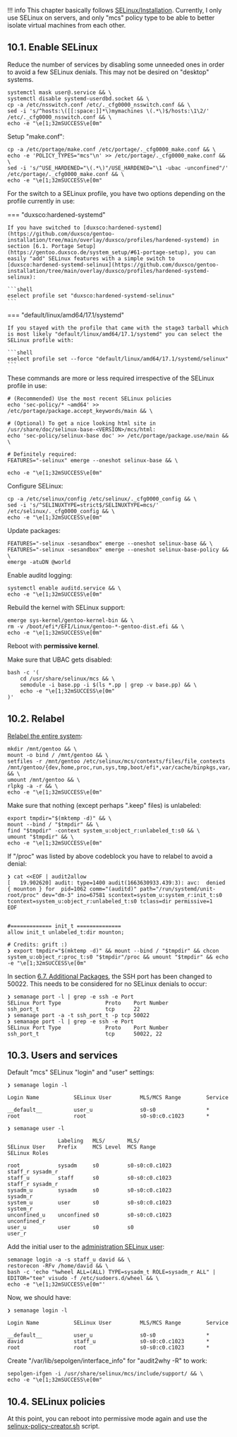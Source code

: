 !!! info
    This chapter basically follows [SELinux/Installation](https://wiki.gentoo.org/wiki/SELinux/Installation). Currently, I only use SELinux on servers, and only "mcs" policy type to be able to better isolate virtual machines from each other.

## 10.1. Enable SELinux

Reduce the number of services by disabling some unneeded ones in order to avoid a few SELinux denials. This may not be desired on "desktop" systems.

```shell hl_lines="3"
systemctl mask user@.service && \
systemctl disable systemd-userdbd.socket && \
cp -a /etc/nsswitch.conf /etc/._cfg0000_nsswitch.conf && \
sed -i 's/^hosts:\([[:space:]]*\)mymachines \(.*\)$/hosts:\1\2/' /etc/._cfg0000_nsswitch.conf && \
echo -e "\e[1;32mSUCCESS\e[0m"
```

Setup "make.conf":

```shell hl_lines="1"
cp -a /etc/portage/make.conf /etc/portage/._cfg0000_make.conf && \
echo -e 'POLICY_TYPES="mcs"\n' >> /etc/portage/._cfg0000_make.conf && \
sed -i 's/^USE_HARDENED="\(.*\)"/USE_HARDENED="\1 -ubac -unconfined"/' /etc/portage/._cfg0000_make.conf && \
echo -e "\e[1;32mSUCCESS\e[0m"
```

For the switch to a SELinux profile, you have two options depending on the profile currently in use:

=== "duxsco:hardened-systemd"

    If you have switched to [duxsco:hardened-systemd](https://github.com/duxsco/gentoo-installation/tree/main/overlay/duxsco/profiles/hardened-systemd) in section [6.1. Portage Setup](https://gentoo.duxsco.de/system_setup/#61-portage-setup), you can easily "add" SELinux features with a simple switch to [duxsco:hardened-systemd-selinux](https://github.com/duxsco/gentoo-installation/tree/main/overlay/duxsco/profiles/hardened-systemd-selinux):

    ```shell
    eselect profile set "duxsco:hardened-systemd-selinux"
    ```

=== "default/linux/amd64/17.1/systemd"

    If you stayed with the profile that came with the stage3 tarball which is most likely "default/linux/amd64/17.1/systemd" you can select the SELinux profile with:

    ```shell
    eselect profile set --force "default/linux/amd64/17.1/systemd/selinux"
    ```

These commands are more or less required irrespective of the SELinux profile in use:

```shell
# (Recommended) Use the most recent SELinux policies
echo 'sec-policy/* ~amd64' >> /etc/portage/package.accept_keywords/main && \

# (Optional) To get a nice looking html site in /usr/share/doc/selinux-base-<VERSION>/mcs/html:
echo 'sec-policy/selinux-base doc' >> /etc/portage/package.use/main && \

# Definitely required:
FEATURES="-selinux" emerge --oneshot selinux-base && \

echo -e "\e[1;32mSUCCESS\e[0m"
```

Configure SELinux:

```shell hl_lines="1"
cp -a /etc/selinux/config /etc/selinux/._cfg0000_config && \
sed -i 's/^SELINUXTYPE=strict$/SELINUXTYPE=mcs/' /etc/selinux/._cfg0000_config && \
echo -e "\e[1;32mSUCCESS\e[0m"
```

Update packages:

```shell
FEATURES="-selinux -sesandbox" emerge --oneshot selinux-base && \
FEATURES="-selinux -sesandbox" emerge --oneshot selinux-base-policy && \
emerge -atuDN @world
```

Enable auditd logging:

```shell
systemctl enable auditd.service && \
echo -e "\e[1;32mSUCCESS\e[0m"
```

Rebuild the kernel with SELinux support:

```shell
emerge sys-kernel/gentoo-kernel-bin && \
rm -v /boot/efi*/EFI/Linux/gentoo-*-gentoo-dist.efi && \
echo -e "\e[1;32mSUCCESS\e[0m"
```

Reboot with **permissive kernel**.

Make sure that UBAC gets disabled:

```shell
bash -c '(
    cd /usr/share/selinux/mcs && \
    semodule -i base.pp -i $(ls *.pp | grep -v base.pp) && \
    echo -e "\e[1;32mSUCCESS\e[0m"
)'
```

## 10.2. Relabel

[Relabel the entire system](https://wiki.gentoo.org/wiki/SELinux/Installation#Relabel):

```shell
mkdir /mnt/gentoo && \
mount -o bind / /mnt/gentoo && \
setfiles -r /mnt/gentoo /etc/selinux/mcs/contexts/files/file_contexts /mnt/gentoo/{dev,home,proc,run,sys,tmp,boot/efi*,var/cache/binpkgs,var/cache/distfiles,var/db/repos/gentoo,var/tmp} && \
umount /mnt/gentoo && \
rlpkg -a -r && \
echo -e "\e[1;32mSUCCESS\e[0m"
```

Make sure that nothing (except perhaps ".keep" files) is unlabeled:

```shell
export tmpdir="$(mktemp -d)" && \
mount --bind / "$tmpdir" && \
find "$tmpdir" -context system_u:object_r:unlabeled_t:s0 && \
umount "$tmpdir" && \
echo -e "\e[1;32mSUCCESS\e[0m"
```

If "/proc" was listed by above codeblock you have to relabel to avoid a denial:

```shell
❯ cat <<EOF | audit2allow
[   19.902620] audit: type=1400 audit(1663630933.439:3): avc:  denied  { mounton } for  pid=1062 comm="(auditd)" path="/run/systemd/unit-root/proc" dev="dm-3" ino=67581 scontext=system_u:system_r:init_t:s0 tcontext=system_u:object_r:unlabeled_t:s0 tclass=dir permissive=1
EOF


#============= init_t ==============
allow init_t unlabeled_t:dir mounton;

# Credits: grift :)
❯ export tmpdir="$(mktemp -d)" && mount --bind / "$tmpdir" && chcon system_u:object_r:proc_t:s0 "$tmpdir"/proc && umount "$tmpdir" && echo -e "\e[1;32mSUCCESS\e[0m"
```

In section [6.7. Additional Packages](/system_setup/#67-additional-packages), the SSH port has been changed to 50022. This needs to be considered for no SELinux denials to occur:

```shell
❯ semanage port -l | grep -e ssh -e Port
SELinux Port Type              Proto    Port Number
ssh_port_t                     tcp      22
❯ semanage port -a -t ssh_port_t -p tcp 50022
❯ semanage port -l | grep -e ssh -e Port
SELinux Port Type              Proto    Port Number
ssh_port_t                     tcp      50022, 22
```

## 10.3. Users and services

Default "mcs" SELinux "login" and "user" settings:

```shell
❯ semanage login -l

Login Name           SELinux User         MLS/MCS Range        Service

__default__          user_u               s0-s0                *
root                 root                 s0-s0:c0.c1023       *

❯ semanage user -l

                Labeling   MLS/       MLS/
SELinux User    Prefix     MCS Level  MCS Range                      SELinux Roles

root            sysadm     s0         s0-s0:c0.c1023                 staff_r sysadm_r
staff_u         staff      s0         s0-s0:c0.c1023                 staff_r sysadm_r
sysadm_u        sysadm     s0         s0-s0:c0.c1023                 sysadm_r
system_u        user       s0         s0-s0:c0.c1023                 system_r
unconfined_u    unconfined s0         s0-s0:c0.c1023                 unconfined_r
user_u          user       s0         s0                             user_r
```

Add the initial user to the [administration SELinux user](https://wiki.gentoo.org/wiki/SELinux/Installation#Define_the_administrator_accounts):

```shell
semanage login -a -s staff_u david && \
restorecon -RFv /home/david && \
bash -c 'echo "%wheel ALL=(ALL) TYPE=sysadm_t ROLE=sysadm_r ALL" | EDITOR="tee" visudo -f /etc/sudoers.d/wheel && \
echo -e "\e[1;32mSUCCESS\e[0m"'
```

Now, we should have:

```shell
❯ semanage login -l

Login Name           SELinux User         MLS/MCS Range        Service

__default__          user_u               s0-s0                *
david                staff_u              s0-s0:c0.c1023       *
root                 root                 s0-s0:c0.c1023       *
```

Create "/var/lib/sepolgen/interface_info" for "audit2why -R" to work:

```shell
sepolgen-ifgen -i /usr/share/selinux/mcs/include/support/ && \
echo -e "\e[1;32mSUCCESS\e[0m"
```

## 10.4. SELinux policies

At this point, you can reboot into permissive mode again and use the [selinux-policy-creator.sh](https://github.com/duxsco/selinux-policy-creator) script.
